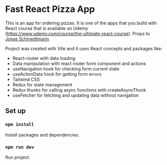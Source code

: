 # Fast React Pizza App
This is an app for ordering pizzas. It is one of the apps that you build with React course that is available on Udemy (https://www.udemy.com/course/the-ultimate-react-course). Props to <a href="https://jonas.io/" target="_blank" rel="noreferrer noopener">Jonas Schmedtmann</a>.


Project was created with Vite and it uses React concepts and packages like:
<ul>
  <li>
     React-router with data loading
  </li>
  <li>
      Data manipulation with react router form component and actions
  </li>
  <li>
     useNavigation hook for checking form current state
  </li>
  <li>
    useActionData hook for getting form errors
  </li>
  <li>
    Tailwind CSS
  </li>
  <li>
    Redux for state management
  </li>
  <li>
    Redux thunks for calling async functions with createAsyncThunk
  </li>
  <li>
    useFetcher for fetching and updating data without navigation
  </li>
</ul>

## Set up
### `npm install`
Install packages and dependencies.

### `npm run dev`
Run project.

